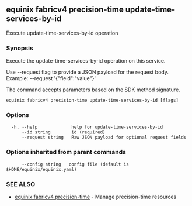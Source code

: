 ## equinix fabricv4 precision-time update-time-services-by-id

Execute update-time-services-by-id operation

### Synopsis

Execute the update-time-services-by-id operation on this service.

Use --request flag to provide a JSON payload for the request body.
Example: --request '{"field":"value"}'

The command accepts parameters based on the SDK method signature.

```
equinix fabricv4 precision-time update-time-services-by-id [flags]
```

### Options

```
  -h, --help             help for update-time-services-by-id
      --id string        id (required)
      --request string   Raw JSON payload for optional request fields
```

### Options inherited from parent commands

```
      --config string   config file (default is $HOME/equinix/equinix.yaml)
```

### SEE ALSO

* [equinix fabricv4 precision-time](equinix_fabricv4_precision-time.md)	 - Manage precision-time resources

